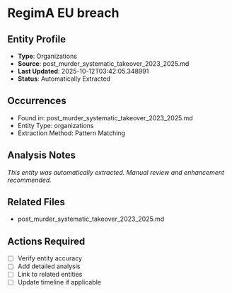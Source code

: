 # RegimA EU breach

## Entity Profile
- **Type**: Organizations
- **Source**: post_murder_systematic_takeover_2023_2025.md
- **Last Updated**: 2025-10-12T03:42:05.348991
- **Status**: Automatically Extracted

## Occurrences
- Found in: post_murder_systematic_takeover_2023_2025.md
- Entity Type: organizations
- Extraction Method: Pattern Matching

## Analysis Notes
*This entity was automatically extracted. Manual review and enhancement recommended.*

## Related Files
- post_murder_systematic_takeover_2023_2025.md

## Actions Required
- [ ] Verify entity accuracy
- [ ] Add detailed analysis
- [ ] Link to related entities
- [ ] Update timeline if applicable
